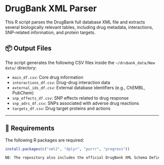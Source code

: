 # DrugBank XML Parser

This R script parses the DrugBank full database XML file and extracts several biologically relevant tables, including drug metadata, interactions, SNP-related information, and protein targets.

## 📦 Output Files

The script generates the following CSV files inside the `~/drubank_data/New data/` directory:

- `main_df.csv`: Core drug information
- `interactions_df.csv`: Drug-drug interaction data
- `external_ids_df.csv`: External database identifiers (e.g., ChEMBL, PubChem)
- `snp_effects_df.csv`: SNP effects related to drug response
- `snp_adrs_df.csv`: SNPs associated with adverse drug reactions
- `targets_df.csv`: Drug target proteins and actions

---

## 🧪 Requirements

The following R packages are required:

```r
install.packages(c("xml2", "dplyr", "purrr", "progress"))

NB: The repository also includes the official DrugBank XML Schema Definition file (drugbank.xsd) for reference. While it is not used directly in the script, it was helpful for understanding the structure and guiding XPath queries during development.

